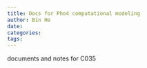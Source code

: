 ```yaml
---
title: Docs for Pho4 computational modeling
author: Bin He
date: 
categories:
tags:
---
```


documents and notes for C035

